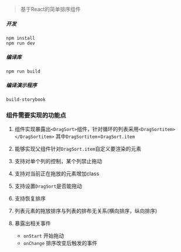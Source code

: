 > 基于React的简单排序组件

##### 开发
```
npm install
npm run dev
```

##### 编译库
```
npm run build
```

##### 编译演示程序
```
build-storybook
```

### 组件需要实现的功能点
1. 组件实现暴露出`<DragSort>`组件，针对循环的列表采用`<DragSortitem></DragSortitem>`
其中`DragSortitem`=`DragSort.item`

2. 能够实现父组件针对`DragSort.item`自定义要渲染的元素
3. 支持对单个列的控制，某个列禁止拖动
4. 支持对当前正在拖放的元素增加class
5. 支持设置`DragSort`是否能拖动
7. 支持恢复排序
8. 列表元素的拖放排序与列表的排布无关系(横向排序，纵向排序)
9. 暴露出相关事件
    - `onStart` 开始拖动
    - `onChange` 排序改变后触发的事件
